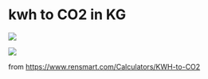 # kwh to CO2 in KG

![](img/kwh_co2.png)

![](img/kwh_co2b.png)



from https://www.rensmart.com/Calculators/KWH-to-CO2

